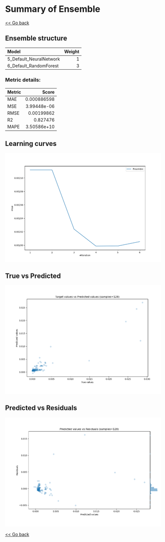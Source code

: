 # Summary of Ensemble

[<< Go back](../README.md)


## Ensemble structure
| Model                   |   Weight |
|:------------------------|---------:|
| 5_Default_NeuralNetwork |        1 |
| 6_Default_RandomForest  |        3 |

### Metric details:
| Metric   |       Score |
|:---------|------------:|
| MAE      | 0.000886598 |
| MSE      | 3.99448e-06 |
| RMSE     | 0.00199862  |
| R2       | 0.827476    |
| MAPE     | 3.50586e+10 |



## Learning curves
![Learning curves](learning_curves.png)
## True vs Predicted

![True vs Predicted](true_vs_predicted.png)


## Predicted vs Residuals

![Predicted vs Residuals](predicted_vs_residuals.png)



[<< Go back](../README.md)
